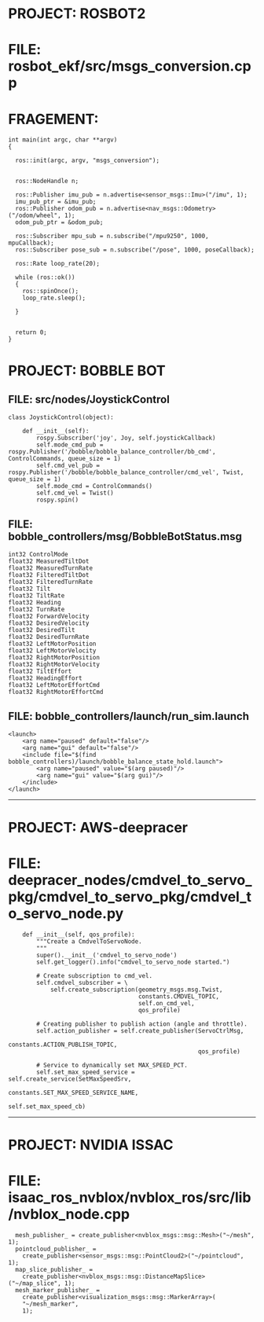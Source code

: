 # PROJECT: ROSBOT2
# FILE: rosbot_ekf/src/msgs_conversion.cpp
# FRAGEMENT:
```
int main(int argc, char **argv)
{
  
  ros::init(argc, argv, "msgs_conversion");


  ros::NodeHandle n;

  ros::Publisher imu_pub = n.advertise<sensor_msgs::Imu>("/imu", 1);
  imu_pub_ptr = &imu_pub;
  ros::Publisher odom_pub = n.advertise<nav_msgs::Odometry>("/odom/wheel", 1);
  odom_pub_ptr = &odom_pub;

  ros::Subscriber mpu_sub = n.subscribe("/mpu9250", 1000, mpuCallback);
  ros::Subscriber pose_sub = n.subscribe("/pose", 1000, poseCallback);

  ros::Rate loop_rate(20);

  while (ros::ok())
  {
    ros::spinOnce();
    loop_rate.sleep();
   
  }


  return 0;
}
```
# PROJECT: BOBBLE BOT
## FILE: src/nodes/JoystickControl 
```
class JoystickControl(object):

    def __init__(self):
        rospy.Subscriber('joy', Joy, self.joystickCallback)
        self.mode_cmd_pub = rospy.Publisher('/bobble/bobble_balance_controller/bb_cmd', ControlCommands, queue_size = 1)
        self.cmd_vel_pub = rospy.Publisher('/bobble/bobble_balance_controller/cmd_vel', Twist, queue_size = 1)
        self.mode_cmd = ControlCommands()
        self.cmd_vel = Twist()
        rospy.spin()
```
## FILE: bobble_controllers/msg/BobbleBotStatus.msg
```
int32 ControlMode
float32 MeasuredTiltDot
float32 MeasuredTurnRate
float32 FilteredTiltDot
float32 FilteredTurnRate
float32 Tilt
float32 TiltRate
float32 Heading
float32 TurnRate
float32 ForwardVelocity
float32 DesiredVelocity
float32 DesiredTilt
float32 DesiredTurnRate
float32 LeftMotorPosition
float32 LeftMotorVelocity
float32 RightMotorPosition
float32 RightMotorVelocity
float32 TiltEffort
float32 HeadingEffort
float32 LeftMotorEffortCmd
float32 RightMotorEffortCmd
```
## FILE: bobble_controllers/launch/run_sim.launch
```
<launch>
    <arg name="paused" default="false"/>
    <arg name="gui" default="false"/>
    <include file="$(find bobble_controllers)/launch/bobble_balance_state_hold.launch">
        <arg name="paused" value="$(arg paused)"/>
        <arg name="gui" value="$(arg gui)"/>
    </include>
</launch>
```
------------------------------------------------------------------------------------------------------------
# PROJECT: AWS-deepracer
# FILE: deepracer_nodes/cmdvel_to_servo_pkg/cmdvel_to_servo_pkg/cmdvel_to_servo_node.py
```
    def __init__(self, qos_profile):
        """Create a CmdvelToServoNode.
        """
        super().__init__('cmdvel_to_servo_node')
        self.get_logger().info("cmdvel_to_servo_node started.")

        # Create subscription to cmd_vel.
        self.cmdvel_subscriber = \
            self.create_subscription(geometry_msgs.msg.Twist,
                                     constants.CMDVEL_TOPIC,
                                     self.on_cmd_vel,
                                     qos_profile)

        # Creating publisher to publish action (angle and throttle).
        self.action_publisher = self.create_publisher(ServoCtrlMsg,
                                                      constants.ACTION_PUBLISH_TOPIC,
                                                      qos_profile)

        # Service to dynamically set MAX_SPEED_PCT.
        self.set_max_speed_service = self.create_service(SetMaxSpeedSrv,
                                                         constants.SET_MAX_SPEED_SERVICE_NAME,
                                                         self.set_max_speed_cb)
```
------------------------------------------------------------------------------------------------------------
# PROJECT: NVIDIA ISSAC
# FILE: isaac_ros_nvblox/nvblox_ros/src/lib/nvblox_node.cpp
```
  mesh_publisher_ = create_publisher<nvblox_msgs::msg::Mesh>("~/mesh", 1);
  pointcloud_publisher_ =
    create_publisher<sensor_msgs::msg::PointCloud2>("~/pointcloud", 1);
  map_slice_publisher_ =
    create_publisher<nvblox_msgs::msg::DistanceMapSlice>("~/map_slice", 1);
  mesh_marker_publisher_ =
    create_publisher<visualization_msgs::msg::MarkerArray>(
    "~/mesh_marker",
    1);
```